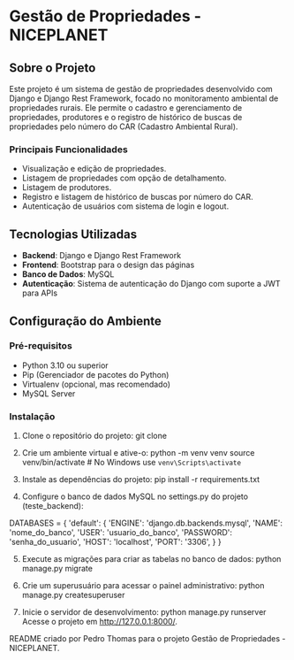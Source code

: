 # Gestão de Propriedades - NICEPLANET

## Sobre o Projeto

Este projeto é um sistema de gestão de propriedades desenvolvido com Django e Django Rest Framework, focado no monitoramento ambiental de propriedades rurais. Ele permite o cadastro e gerenciamento de propriedades, produtores e o registro de histórico de buscas de propriedades pelo número do CAR (Cadastro Ambiental Rural).

### Principais Funcionalidades

- Visualização e edição de propriedades.
- Listagem de propriedades com opção de detalhamento.
- Listagem de produtores.
- Registro e listagem de histórico de buscas por número do CAR.
- Autenticação de usuários com sistema de login e logout.

## Tecnologias Utilizadas

- **Backend**: Django e Django Rest Framework
- **Frontend**: Bootstrap para o design das páginas
- **Banco de Dados**: MySQL
- **Autenticação**: Sistema de autenticação do Django com suporte a JWT para APIs

## Configuração do Ambiente

### Pré-requisitos

- Python 3.10 ou superior
- Pip (Gerenciador de pacotes do Python)
- Virtualenv (opcional, mas recomendado)
- MySQL Server

### Instalação

1. Clone o repositório do projeto:
   git clone <url-do-repositorio>

2. Crie um ambiente virtual e ative-o:
python -m venv venv
source venv/bin/activate  # No Windows use `venv\Scripts\activate`

3. Instale as dependências do projeto:
pip install -r requirements.txt

4. Configure o banco de dados MySQL no settings.py do projeto (teste_backend):

DATABASES = {
    'default': {
        'ENGINE': 'django.db.backends.mysql',
        'NAME': 'nome_do_banco',
        'USER': 'usuario_do_banco',
        'PASSWORD': 'senha_do_usuario',
        'HOST': 'localhost',
        'PORT': '3306',
    }
}

5. Execute as migrações para criar as tabelas no banco de dados:
python manage.py migrate

6. Crie um superusuário para acessar o painel administrativo:
python manage.py createsuperuser

7. Inicie o servidor de desenvolvimento:
python manage.py runserver
Acesse o projeto em http://127.0.0.1:8000/.

README criado por Pedro Thomas para o projeto Gestão de Propriedades - NICEPLANET.
